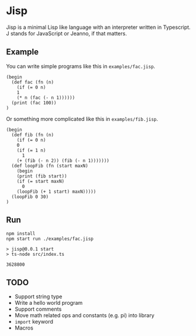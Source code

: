 # Jisp
Jisp is a minimal Lisp like language with an interpreter written in Typescript.
J stands for JavaScript or Jeanno, if that matters.

## Example
You can write simple programs like this in `examples/fac.jisp`.
```
(begin
  (def fac (fn (n)
    (if (= 0 n)
    1
    (* n (fac (- n 1))))))
  (print (fac 100))
)
```

Or something more complicated like this in `examples/fib.jisp`.
```
(begin
  (def fib (fn (n)
    (if (= 0 n)
    0
    (if (= 1 n)
      1
    (+ (fib (- n 2)) (fib (- n 1)))))))
  (def loopFib (fn (start maxN)
    (begin
    (print (fib start))
    (if (= start maxN)
      0
    (loopFib (+ 1 start) maxN)))))
  (loopFib 0 30)
)
```

## Run
```
npm install
npm start run ./examples/fac.jisp

> jisp@0.0.1 start
> ts-node src/index.ts

3628800
```

## TODO
- Support string type
- Write a hello world program
- Support comments
- Move math related ops and constants (e.g. pi) into library
- `import` keyword
- Macros
